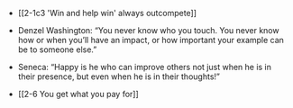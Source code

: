 - [[2-1c3 'Win and help win' always outcompete]]

- Denzel Washington: “You never know who you touch. You never know how or when you’ll have an impact, or how important your example can be to someone else.”

- Seneca: “Happy is he who can improve others not just when he is in their presence, but even when he is in their thoughts!”

- [[2-6 You get what you pay for]]
